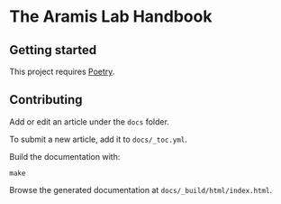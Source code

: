 # The Aramis Lab Handbook

## Getting started

This project requires [Poetry](https://python-poetry.org/docs/#installation).

## Contributing

Add or edit an article under the `docs` folder.

To submit a new article, add it to `docs/_toc.yml`.

Build the documentation with:

```console
make
```

Browse the generated documentation at `docs/_build/html/index.html`.
